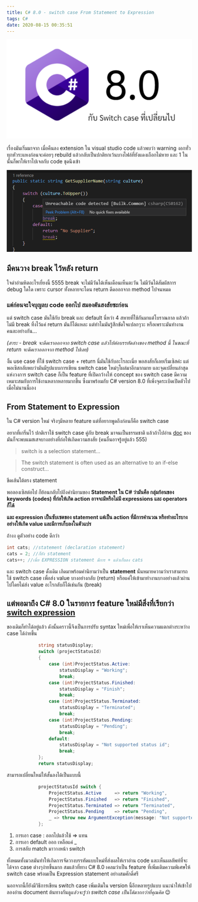 ```yaml
---
title: C# 8.0 - switch case From Statement to Expression
tags: C#
date: 2020-08-15 00:35:51
---
```



![c# and switch case expression](c-sharp-8/csharp-8.png)

เรื่องมันเริ่มมาจาก เมื่อคืนลง extension ใน visual studio code แล้วพบว่า warning งอกทั่วทุกหัวระแหงก่อนจะค่อยๆ rebuild แล้วกลับเป็นปกติยกเว้นบางไฟล์ที่ยังแดงเถือกไม่หาย และ 1 ในนั้นก็พาให้เราไปเจอกับ code ชุดนึงเข้า

![unreachable code](c-sharp-8/unreachable-break.png)

## มีคนวาง break ไว้หลัง return

ใจดำอำมหิตอะไรเยี่ยงนี้ 5555 break จะไม่มีวันได้เห็นเดือนเห็นตะวัน ไม่มีวันได้สัมผัสการ debug ใดใด เพราะ cursor ทั้งหลายจะโดน return ดีดออกจาก method ไปจนหมด

### แต่ก่อนจะใจบุญลบ code ออกไป สมองดันสงสัยซะก่อน

แต่ switch case มันใช้กับ break และ default นี่หว่า 4 สหายที่ใช้กันมาแต่โบราณกาล แล้วถ้าไม่มี break ทิ้งไว้แค่ return มันก็ได้แหละ แต่ทำไมมันรู้สึกขัดใจแปลกๆวะ หรือเพราะมันทำงานคนละอย่างกัน...

*(สาระ - break จะดีดเราออกจาก switch case แล้วไปต่อบรรทัดล่างของ method นี้ ในขณะที่ return จะดีดเราออกจาก method ไปเลย)*

งั้น use case ที่ใช้ switch case + return นี่มันใช้กับอะไรละเนี่ย พอสงสัยก็เลยเริ่มเซิสค่ะ แต่พอเซิสกลับพบว่ามันมีรูปแบบการเขียน switch case ใหม่ๆโผล่มาอีกมากมาย และจุดเปลี่ยนล่าสุดแห่งวงการ switch case ก็เป็น feature ที่เปิดกว้างให้ concept ของ switch case มีความเหมาะสมกับการใช้งานหลากหลายมากขึ้น ซึ่งมาพร้อมกับ C# version 8.0 ที่เพิ่งจุดระเบิดเปิดตัวไปเมื่อไม่นานนี้เอง

## From Statement to Expression

ใน C# version ใหม่ จริงๆมีหลาย feature แต่ที่อยากพูดถึงก่อนก็คือ switch case

อยากที่เกริ่นไว้ ปกติเราใช้ switch case คู่กับ break มาจนเป็นธรรมชาติ แล้วถ้าไปอ่าน [doc](https://docs.microsoft.com/en-us/dotnet/csharp/language-reference/keywords/switch) ของมันก็จะพบแมสเสจบางอย่างที่ก่อให้เกิดความสงสัย (คนอื่นอาจรู้อยู่แล้ว 555)

> switch is a selection statement...

>The switch statement is often used as an alternative to an if-else construct...

ขีดเส้นใต้ตรง statement

พอลองเซิสต่อไป ก็ย้อนกลับไปถึงคำนิยามของ **Statement ใน C# ว่ามันคือ กลุ่มก้อนของ keywords (codes) ที่ก่อให้เกิด action อาจจะมีหรือไม่มี expressions และ operators ก็ได้**

**และ expression เป็นซับเซตของ statement แต่เป็น action ที่มีการคำนวณ หรือทำอะไรบางอย่างให้เกิด value และมีการเก็บลงในตัวแปร**

ถ้างง ดูตัวอย่าง code ดีกว่า

```C#
int cats; //statement (declaration statement)
cats = 2; //ก็ยัง statement
cats++; //เนี่ย EXPRESSION statement มีการ + แล้วเก็บลง cats
```

และ switch case ดั้งเดิม เกิดมาพร้อมคำนิยามว่าเป็น **statement** นั่นหมายความว่าเราสามารถใช้ switch case เพื่อส่ง value บางอย่างกลับ (return) หรือแค่ให้เข้ามาทำงานบางอย่างแล้วผ่านไปโดยไม่ส่ง value อะไรกลับก็ได้เช่นกัน (break)

## แต่พอมาถึง C# 8.0 ในรายการ feature ใหม่มีสิ่งที่เรียกว่า [switch expression](https://docs.microsoft.com/en-us/dotnet/csharp/language-reference/operators/switch-expression)

ของเดิมก็ทำได้อยู่แล้ว ดังนั้นคราวนี้จึงเป็นการปรับ syntax ใหม่เพื่อให้เราเห็นความแตกต่างระหว่าง case ได้ง่ายขึ้น

``` c#
            string statusDisplay;
            switch (projectStatusId)
            {
                case (int)ProjectStatus.Active:
                    statusDisplay = "Working";
                    break;
                case (int)ProjectStatus.Finished:
                    statusDisplay = "Finish";
                    break;
                case (int)ProjectStatus.Terminated:
                    statusDisplay = "Terminated";
                    break;
                case (int)ProjectStatus.Pending:
                    statusDisplay = "Pending";
                    break;
                default:
                    statusDisplay = "Not supported status id";
                    break;
            };
            return statusDisplay;
```

สามารถเปลี่ยนใหม่ให้สั้นลงได้เป็นแบบนี้

``` c#
            projectStatusId switch {
                ProjectStatus.Active     => return "Working",
                ProjectStatus.Finished   => return "Finished",
                ProjectStatus.Terminated => return "Terminated",
                ProjectStatus.Pending    => return "Pending",
                _ => throw new ArgumentException(message: "Not supported status id")
            };
```

1. การเอา case : ออกไปแล้วใช้ => แทน
2. การเอา default ออก เหลือแค่ _
3. การสลับ match มาวางหน้า switch

ทั้งหมดทั้งมวลมันทำให้เกิดการจัดวางบรรทัดแบบใหม่ที่ส่งผลให้เราอ่าน code และเห็นผลลัพท์ที่จะได้จาก case ต่างๆง่ายขึ้นมาก สมแล้วที่ทาง C# 8.0 เคลมว่าเป็น feature ที่เพิ่มเติมความพิเศษให้ switch case พร้อมเป็น Expression statement อย่างสมศักดิ์ศรี

นอกจากนี้ก็ยังมีวิธีการเขียน switch case เพิ่มเติมใน version นี้อีกหลายรูปแบบ แนะนำให้เข้าไปลองอ่าน document ต้นทางกันดู*แล้วจะรู้ว่า switch case เป็นได้มากกว่าที่คุณคิด* :wink:
